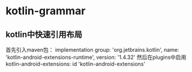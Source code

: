 # kotlin-grammar

## kotlin中快速引用布局
  首先引入maven包：
  implementation group: 'org.jetbrains.kotlin', name: 'kotlin-android-extensions-runtime', version: '1.4.32'
  然后在plugins中启用kotlin-android-extensions:
  id 'kotlin-android-extensions'
